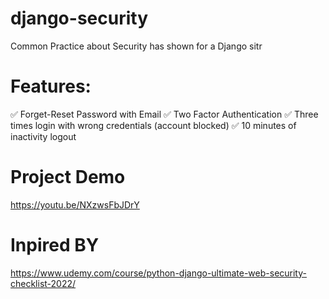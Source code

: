 # django-security
Common Practice about Security has shown for a Django sitr

# Features:

✅ Forget-Reset Password with Email
✅ Two Factor Authentication
✅ Three times login with wrong credentials (account blocked)
✅ 10 minutes of inactivity logout


# Project Demo
https://youtu.be/NXzwsFbJDrY

# Inpired BY
https://www.udemy.com/course/python-django-ultimate-web-security-checklist-2022/
